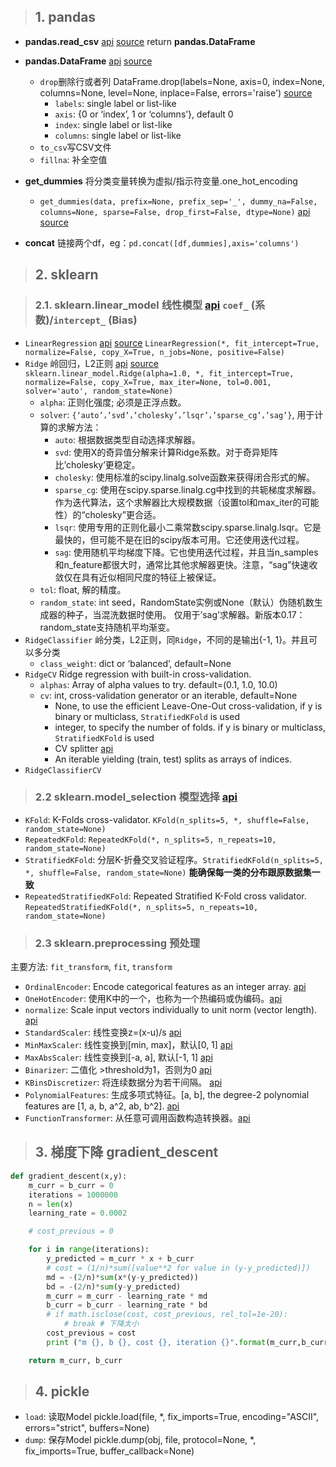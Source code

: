 > ## 1. pandas

- **pandas.read_csv** [api](https://pandas.pydata.org/pandas-docs/stable/reference/api/pandas.read_csv.html) [source](https://github.com/pandas-dev/pandas/blob/v1.3.1/pandas/io/parsers/readers.py#L491-L586) return **pandas.DataFrame**

- **pandas.DataFrame** [api](https://pandas.pydata.org/docs/reference/api/pandas.DataFrame.html) [source](https://github.com/pandas-dev/pandas/blob/v1.3.1/pandas/core/frame.py#L456-L10748)
    - `drop`删除行或者列 DataFrame.drop(labels=None, axis=0, index=None, columns=None, level=None, inplace=False, errors='raise') [source](https://github.com/pandas-dev/pandas/blob/v1.3.1/pandas/core/frame.py#L4769-L4909)
        - `labels`: single label or list-like
        - `axis`: {0 or ‘index’, 1 or ‘columns’}, default 0
        - `index`: single label or list-like
        - `columns`: single label or list-like
    - `to_csv`写CSV文件
    - `fillna`: 补全空值
- **get_dummies** 将分类变量转换为虚拟/指示符变量.one_hot_encoding
    - `get_dummies(data, prefix=None, prefix_sep='_', dummy_na=False, columns=None, sparse=False, drop_first=False, dtype=None)` [api](https://pandas.pydata.org/docs/reference/api/pandas.get_dummies.html) [source](https://github.com/pandas-dev/pandas/blob/v1.3.2/pandas/core/reshape/reshape.py#L774-L957)
- **concat** 链接两个df，eg：`pd.concat([df,dummies],axis='columns')`


> ## 2. sklearn

> ### 2.1. sklearn.linear_model 线性模型 [api](https://scikit-learn.org/stable/modules/linear_model.html) `coef_` (系数)/`intercept_` (Bias)

- `LinearRegression` [api](https://scikit-learn.org/stable/modules/generated/sklearn.linear_model.LinearRegression.html#sklearn.linear_model.LinearRegression) [source](https://github.com/scikit-learn/scikit-learn/blob/2beed5584/sklearn/linear_model/_base.py#L391) `LinearRegression(*, fit_intercept=True, normalize=False, copy_X=True, n_jobs=None, positive=False)`
- `Ridge` 岭回归，L2正则 [api](https://scikit-learn.org/stable/modules/generated/sklearn.linear_model.Ridge.html#sklearn.linear_model.Ridge) [source](https://github.com/scikit-learn/scikit-learn/blob/2beed5584/sklearn/linear_model/_ridge.py#L603) `sklearn.linear_model.Ridge(alpha=1.0, *, fit_intercept=True, normalize=False, copy_X=True, max_iter=None, tol=0.001, solver='auto', random_state=None)`
    - `alpha`: 正则化强度; 必须是正浮点数。
    - `solver`: `{‘auto’，’svd’，’cholesky’，’lsqr’，’sparse_cg’，’sag’}`, 用于计算的求解方法：
        - `auto`: 根据数据类型自动选择求解器。
        - `svd`: 使用X的奇异值分解来计算Ridge系数。对于奇异矩阵比’cholesky’更稳定。
        - `cholesky`: 使用标准的scipy.linalg.solve函数来获得闭合形式的解。
        - `sparse_cg`: 使用在scipy.sparse.linalg.cg中找到的共轭梯度求解器。作为迭代算法，这个求解器比大规模数据（设置tol和max_iter的可能性）的“cholesky”更合适。
        - `lsqr`: 使用专用的正则化最小二乘常数scipy.sparse.linalg.lsqr。它是最快的，但可能不是在旧的scipy版本可用。它还使用迭代过程。
        - `sag`: 使用随机平均梯度下降。它也使用迭代过程，并且当n_samples和n_feature都很大时，通常比其他求解器更快。注意，“sag”快速收敛仅在具有近似相同尺度的特征上被保证。
    - `tol`: float, 解的精度。
    - `random_state`: int seed，RandomState实例或None（默认）伪随机数生成器的种子，当混洗数据时使用。 仅用于’sag’求解器。新版本0.17：random_state支持随机平均渐变。
- `RidgeClassifier` 岭分类，L2正则，同`Ridge`，不同的是输出{-1, 1}。并且可以多分类
    - `class_weight`: dict or ‘balanced’, default=None
- `RidgeCV` Ridge regression with built-in cross-validation. 
    - `alphas`: Array of alpha values to try. default=(0.1, 1.0, 10.0)
    - `cv`: int, cross-validation generator or an iterable, default=None
        - None, to use the efficient Leave-One-Out cross-validation, if y is binary or multiclass, `StratifiedKFold` is used
        - integer, to specify the number of folds. if y is binary or multiclass, `StratifiedKFold` is used
        - CV splitter [api](https://scikit-learn.org/stable/glossary.html#term-CV-splitter)
        - An iterable yielding (train, test) splits as arrays of indices.
- `RidgeClassifierCV` 

> ### 2.2 sklearn.model_selection 模型选择 [api](https://scikit-learn.org/stable/modules/classes.html#module-sklearn.model_selection)

- `KFold`: K-Folds cross-validator. `KFold(n_splits=5, *, shuffle=False, random_state=None)`
- `RepeatedKFold`: `RepeatedKFold(*, n_splits=5, n_repeats=10, random_state=None)`
- `StratifiedKFold`: 分层K-折叠交叉验证程序。`StratifiedKFold(n_splits=5, *, shuffle=False, random_state=None)` **能确保每一类的分布跟原数据集一致**
- `RepeatedStratifiedKFold`: Repeated Stratified K-Fold cross validator. `RepeatedStratifiedKFold(*, n_splits=5, n_repeats=10, random_state=None)`

> ### 2.3 sklearn.preprocessing 预处理

主要方法: `fit_transform`, `fit`, `transform`

- `OrdinalEncoder`: Encode categorical features as an integer array. [api](https://scikit-learn.org/stable/modules/generated/sklearn.preprocessing.OrdinalEncoder.html#sklearn.preprocessing.OrdinalEncoder)
- `OneHotEncoder`: 使用K中的一个，也称为一个热编码或伪编码。[api](https://scikit-learn.org/stable/modules/generated/sklearn.preprocessing.OneHotEncoder.html#sklearn.preprocessing.OneHotEncoder)
- `normalize`: Scale input vectors individually to unit norm (vector length). [api](https://scikit-learn.org/stable/modules/generated/sklearn.preprocessing.normalize.html#sklearn.preprocessing.normalize)
- `StandardScaler`: 线性变换z=(x-u)/s [api](https://scikit-learn.org/stable/modules/generated/sklearn.preprocessing.StandardScaler.html#sklearn.preprocessing.StandardScaler)
- `MinMaxScaler`: 线性变换到[min, max]，默认[0, 1] [api](https://scikit-learn.org/stable/modules/generated/sklearn.preprocessing.MinMaxScaler.html#sklearn.preprocessing.MinMaxScaler)
- `MaxAbsScaler`: 线性变换到[-a, a], 默认[-1, 1] [api](https://scikit-learn.org/stable/modules/generated/sklearn.preprocessing.MaxAbsScaler.html#sklearn.preprocessing.MaxAbsScaler)
- `Binarizer`: 二值化 >threshold为1，否则为0 [api](https://scikit-learn.org/stable/modules/generated/sklearn.preprocessing.Binarizer.html#sklearn.preprocessing.Binarizer)
- `KBinsDiscretizer`: 将连续数据分为若干间隔。 [api](https://scikit-learn.org/stable/modules/generated/sklearn.preprocessing.KBinsDiscretizer.html#sklearn.preprocessing.KBinsDiscretizer)
- `PolynomialFeatures`: 生成多项式特征。[a, b], the degree-2 polynomial features are [1, a, b, a^2, ab, b^2]. [api](https://scikit-learn.org/stable/modules/generated/sklearn.preprocessing.PolynomialFeatures.html#sklearn.preprocessing.PolynomialFeatures)
- `FunctionTransformer`: 从任意可调用函数构造转换器。[api](https://scikit-learn.org/stable/modules/generated/sklearn.preprocessing.FunctionTransformer.html#sklearn.preprocessing.FunctionTransformer)

> ## 3. 梯度下降 gradient_descent

```Python
def gradient_descent(x,y):
    m_curr = b_curr = 0
    iterations = 1000000
    n = len(x)
    learning_rate = 0.0002

    # cost_previous = 0

    for i in range(iterations):
        y_predicted = m_curr * x + b_curr
        # cost = (1/n)*sum([value**2 for value in (y-y_predicted)])
        md = -(2/n)*sum(x*(y-y_predicted))
        bd = -(2/n)*sum(y-y_predicted)
        m_curr = m_curr - learning_rate * md
        b_curr = b_curr - learning_rate * bd
        # if math.isclose(cost, cost_previous, rel_tol=1e-20):
            # break # 下降太小
        cost_previous = cost
        print ("m {}, b {}, cost {}, iteration {}".format(m_curr,b_curr,cost, i))

    return m_curr, b_curr
```

> ## 4. pickle 

- `load`: 读取Model pickle.load(file, *, fix_imports=True, encoding="ASCII", errors="strict", buffers=None)
- `dump`: 保存Model pickle.dump(obj, file, protocol=None, *, fix_imports=True, buffer_callback=None)